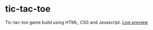 # tic-tac-toe

Tic-tac-toe game build using HTML, CSS and Javascript.
[Live preview](https://solszym.github.io/tic-tac-toe/)
